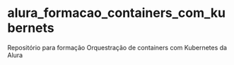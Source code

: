 # alura_formacao_containers_com_kubernets
Repositório para formação Orquestração de containers com Kubernetes da Alura
